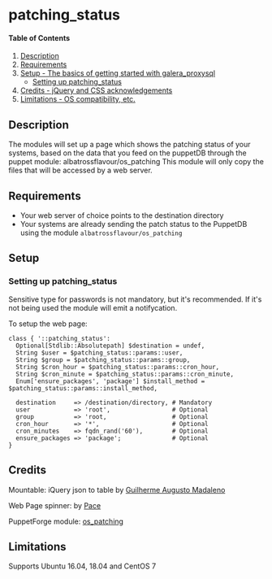 # patching_status

#### Table of Contents

1. [Description](#description)
1. [Requirements](#requirements)
1. [Setup - The basics of getting started with galera_proxysql](#setup)
    * [Setting up patching_status](#setting-up-patching_status)
1. [Credits - jQuery and CSS acknowledgements](#credits)
1. [Limitations - OS compatibility, etc.](#limitations)

## Description

The modules will set up a page which shows the patching status of your systems, based on the data that you feed on the puppetDB through the puppet module: albatrossflavour/os_patching
This module will only copy the files that will be accessed by a web server.

## Requirements

* Your web server of choice points to the destination directory
* Your systems are already sending the patch status to the PuppetDB using the module `albatrossflavour/os_patching`

## Setup

### Setting up patching_status

Sensitive type for passwords is not mandatory, but it's recommended. If it's not being used the module will emit a notifycation.

To setup the web page:

```puppet
class { '::patching_status':
  Optional[Stdlib::Absolutepath] $destination = undef,
  String $user = $patching_status::params::user,
  String $group = $patching_status::params::group,
  String $cron_hour = $patching_status::params::cron_hour,
  String $cron_minute = $patching_status::params::cron_minute,
  Enum['ensure_packages', 'package'] $install_method = $patching_status::params::install_method,

  destination     => /destination/directory, # Mandatory
  user            => 'root',                 # Optional
  group           => 'root,                  # Optional
  cron_hour       => '*',                    # Optional
  cron_minutes    => fqdn_rand('60'),        # Optional
  ensure_packages => 'package';              # Optional
}
```

## Credits

Mountable: iQuery json to table by [Guilherme Augusto Madaleno](https://github.com/guimadaleno/mountable)

Web Page spinner: by [Pace](https://github.hubspot.com/pace/docs/welcome/)

PuppetForge module: [os_patching](https://forge.puppet.com/albatrossflavour/os_patching)

## Limitations

Supports Ubuntu 16.04, 18.04 and CentOS 7

